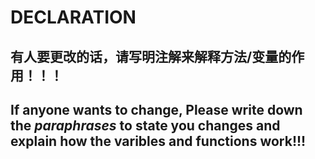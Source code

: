 # DECLARATION

## 有人要更改的话，请写明**注解**来解释**方法/变量**的作用！！！
## If anyone wants to change, Please write down the _paraphrases_ to state you changes and explain how the varibles and functions work!!!